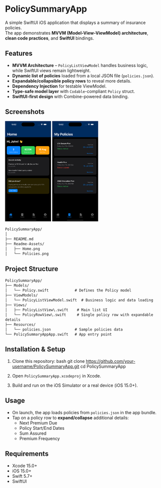 # PolicySummaryApp

A simple SwiftUI iOS application that displays a summary of insurance policies.  
The app demonstrates **MVVM (Model-View-ViewModel) architecture**, **clean code practices**, and **SwiftUI** bindings.


## Features

- **MVVM Architecture** – `PolicyListViewModel` handles business logic, while SwiftUI views remain lightweight.
- **Dynamic list of policies** loaded from a local JSON file (`policies.json`).
- **Expandable/collapsible policy rows** to reveal more details.
- **Dependency Injection** for testable ViewModel.
- **Type-safe model layer** with `Codable`-compliant `Policy` struct.
- **SwiftUI-first design** with Combine-powered data binding.

## Screenshots

<p>
  <img src="./Readme-Assets/Home.png" width="30%" alt="Image 1">
  <img src="./Readme-Assets/Policies.png" width="30%" alt="Image 2">
</p>

```
PolicySummaryApp/
│
├── README.md
├── Readme-Assets/
│   ├── Home.png
│   └── Policies.png

```

## Project Structure


```
PolicySummaryApp/
├── Models/
│   └── Policy.swift            # Defines the Policy model
├── ViewModels/
│   └── PolicyListViewModel.swift  # Business logic and data loading
├── Views/
│   ├── PolicyListView\.swift    # Main list UI
│   └── PolicyRowView\.swift     # Single policy row with expandable details
├── Resources/
│   └── policies.json           # Sample policies data
└── PolicySummaryAppApp.swift   # App entry point
```


## Installation & Setup

1. Clone this repository:
    bash
    git clone https://github.com/your-username/PolicySummaryApp.git
    cd PolicySummaryApp

2. Open `PolicySummaryApp.xcodeproj` in Xcode.

3. Build and run on the iOS Simulator or a real device (iOS 15.0+).



## Usage

- On launch, the app loads policies from `policies.json` in the app bundle.
- Tap on a policy row to **expand/collapse** additional details:
  - Next Premium Due
  - Policy Start/End Dates
  - Sum Assured
  - Premium Frequency

## Requirements

* Xcode 15.0+
* iOS 15.0+
* Swift 5.7+
* SwiftUI
